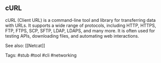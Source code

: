 ## cURL

cURL (Client URL) is a command-line tool and library for transferring data with URLs. It supports a wide range of protocols, including HTTP, HTTPS, FTP, FTPS, SCP, SFTP, LDAP, LDAPS, and many more. It is often used for testing APIs, downloading files, and automating web interactions.

See also: [[Netcat]]

Tags: #stub #tool #cli #networking 
